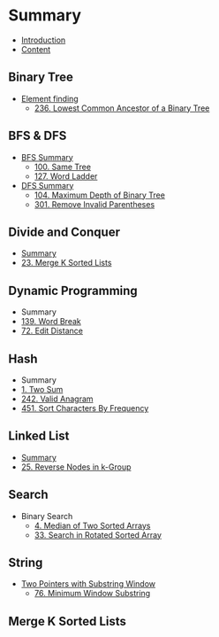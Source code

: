 # Summary

* [Introduction](README.md)
* [Content](content.md)

## Binary Tree

* [Element finding](binary-tree/find-an-element-in-the-tree.md)
  * [236. Lowest Common Ancestor of a Binary Tree](binary-tree/find-an-element-in-the-tree/leetcode-236-lowest-common-ancestor-of-a-binary-tree.md)

## BFS & DFS

* [BFS Summary](bfs-and-dfs/bfs-summary.md)
  * [100. Same Tree](same-tree.md)
  * [127. Word Ladder](127word-ladder.md)
* [DFS Summary](bfs-and-dfs/dfs-summary.md)
  * [104. Maximum Depth of Binary Tree](bfs-and-dfs/maximum-depth-of-binary-tree.md)
  * [301. Remove Invalid Parentheses](bfs-and-dfs/remove-invalid-parentheses.md)

## Divide and Conquer

* [Summary](divide-and-conquer/summary.md)
* [23. Merge K Sorted Lists](divide-and-conquer/merge-k-sorted-lists.md)

## Dynamic Programming

* Summary
* [139. Word Break](word-break.md)
* [72. Edit Distance](edit-distance.md)

## Hash

* Summary
* [1. Two Sum](hash/two-sum.md)
* [242. Valid Anagram](chapter1.md)
* [451. Sort Characters By Frequency](hash/sort-characters-by-frequency.md)

## Linked List

* [Summary](linked-list/summary.md)
* [25. Reverse Nodes in k-Group](linked-list/reverse-nodes-in-k-group.md)

## Search

* Binary Search
  * [4. Median of Two Sorted Arrays](search/median-of-two-sorted-array.md)
  * [33. Search in Rotated Sorted Array](search/search-in-rotated-sorted-array.md)

## String

* [Two Pointers with Substring Window](two-pointers-with-substring-window.md)
  * [76. Minimum Window Substring](two-pointers-with-substring-window/minimum-window-substring.md)

## Merge K Sorted Lists

